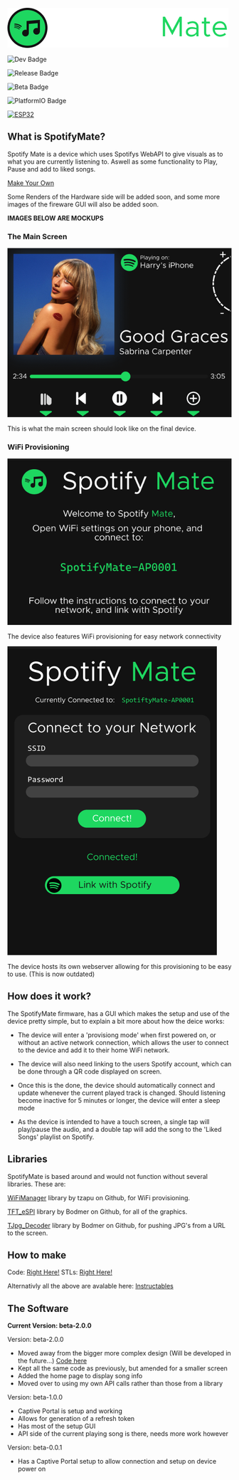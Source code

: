 ![SpotifyMate Logo](https://github.com/Harry-Skerritt/SpotifyMate/blob/main/assets/sm_logo_full.png)

![Dev Badge](https://img.shields.io/badge/IN_DEVELOPMENT-green)


![Release Badge](https://img.shields.io/badge/Release-Pending-blue)

![Beta Badge](https://img.shields.io/badge/beta-v1.0.0-dark_green)

![PlatformIO Badge](https://img.shields.io/badge/Built_with-PlatformIO-orange)

[![ESP32](https://img.shields.io/badge/ESP-32-000000?labelColor=%23CC101F)](https://www.espressif.com/en/products/socs/esp32)


## What is SpotifyMate?
Spotify Mate is a device which uses Spotifys WebAPI to give visuals as to what you are currently listening to. Aswell as some functionality to Play, Pause and add to liked songs.

[Make Your Own](https://github.com/Harry-Skerritt/SpotifyMate?tab=readme-ov-file#how-to-make)

Some Renders of the Hardware side will be added soon, and some more images of the fireware GUI will also be added soon.

**IMAGES BELOW ARE MOCKUPS**

### The Main Screen
![SpotifyMate Home](https://github.com/Harry-Skerritt/SpotifyMate/blob/main/assets/mock_main_screen.png)

This is what the main screen should look like on the final device.

### WiFi Provisioning
![SpotifyMate Provisioning](https://github.com/Harry-Skerritt/SpotifyMate/blob/main/assets/mock_provisioning.png)

The device also features WiFi provisioning for easy network connectivity

![SpotifyMate Web Provisioning](https://github.com/Harry-Skerritt/SpotifyMate/blob/main/assets/provisioning_web.png)

The device hosts its own webserver allowing for this provisioning to be easy to use. (This is now outdated)


## How does it work?
The SpotifyMate firmware, has a GUI which makes the setup and use of the device pretty simple, but to explain a bit more about how the deice works: 

- The device will enter a 'provisiong mode' when first powered on, or without an active network connection, which allows the user to connect to the device and add it to their home WiFi network. 

- The device will also need linking to the users Spotify account, which can be done through a QR code displayed on screen.

- Once this is the done, the device should automatically connect and update whenever the current played track is changed. Should listening become inactive for 5 minutes or longer, the device will enter a sleep mode

- As the device is intended to have a touch screen, a single tap will play/pause the audio, and a double tap will add the song to the 'Liked Songs' playlist on Spotify.

## Libraries
SpotifyMate is based around and would not function without several libraries. These are:


[WiFiManager](https://github.com/tzapu/WiFiManager) library by tzapu on Github, for WiFi provisioning.

[TFT_eSPI](https://github.com/Bodmer/TFT_eSPI) library by Bodmer on Github, for all of the graphics.

[TJpg_Decoder](https://github.com/Bodmer/TJpg_Decoder) library by Bodmer on Github, for pushing JPG's from a URL to the screen.

## How to make
Code: [Right Here!](https://github.com/Harry-Skerritt/SpotifyMate/tree/main)
STLs: [Right Here!](https://github.com/Harry-Skerritt/SpotifyMate/tree/main)

Alternativly all the above are avalable here:
[Instructables](https://www.instructables.com/preview/EMD055BM5I72W15/)

## The Software
**Current Version: beta-2.0.0**

Version: beta-2.0.0
- Moved away from the bigger more complex design (Will be developed in the future...) [Code here](https://github.com/Harry-Skerritt/SpotifyMate/tree/landscape)
- Kept all the same code as previously, but amended for a smaller screen
- Added the home page to display song info
- Moved over to using my own API calls rather than those from a library

Version: beta-1.0.0
- Captive Portal is setup and working
- Allows for generation of a refresh token
- Has most of the setup GUI
- API side of the current playing song is there, needs more work however

Version: beta-0.0.1
- Has a Captive Portal setup to allow connection and setup on device power on

